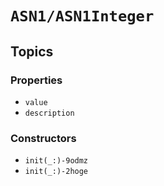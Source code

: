 # ``ASN1/ASN1Integer``

## Topics

### Properties

- ``value``
- ``description``

### Constructors

- ``init(_:)-9odmz``
- ``init(_:)-2hoge``
